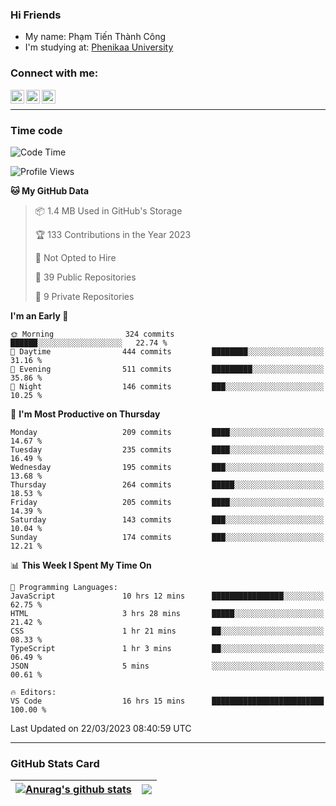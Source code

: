 ### Hi Friends

- My name: Phạm Tiến Thành Công
- I'm studying at: [Phenikaa University]


### Connect with me:
[<img align="left" alt="PhamTienThanhCong | Facebook" width="22px" src="https://upload.wikimedia.org/wikipedia/commons/thumb/1/16/Facebook-icon-1.png/640px-Facebook-icon-1.png" />][facebook]
[<img align="left" alt="PhamTienThanhCong | Zalo" width="22px" src="https://www.anphatpc.com.vn/template/anphat_2020v2/images/icon-zalo.jpg" />][zalo]
[<img align="left" alt="PhamTienThanhCong | LinkedIn" width="22px" src="https://cdn3.iconfinder.com/data/icons/inficons/512/linkedin.png" />][linkedin]

<br />

---

### Time code

<!--START_SECTION:waka-->
![Code Time](http://img.shields.io/badge/Code%20Time-945%20hrs%2055%20mins-blue)

![Profile Views](http://img.shields.io/badge/Profile%20Views-2-blue)

**🐱 My GitHub Data** 

> 📦 1.4 MB Used in GitHub's Storage 
 > 
> 🏆 133 Contributions in the Year 2023
 > 
> 🚫 Not Opted to Hire
 > 
> 📜 39 Public Repositories 
 > 
> 🔑 9 Private Repositories 
 > 
**I'm an Early 🐤** 

```text
🌞 Morning                324 commits         ██████░░░░░░░░░░░░░░░░░░░   22.74 % 
🌆 Daytime                444 commits         ████████░░░░░░░░░░░░░░░░░   31.16 % 
🌃 Evening                511 commits         █████████░░░░░░░░░░░░░░░░   35.86 % 
🌙 Night                  146 commits         ███░░░░░░░░░░░░░░░░░░░░░░   10.25 % 
```
📅 **I'm Most Productive on Thursday** 

```text
Monday                   209 commits         ████░░░░░░░░░░░░░░░░░░░░░   14.67 % 
Tuesday                  235 commits         ████░░░░░░░░░░░░░░░░░░░░░   16.49 % 
Wednesday                195 commits         ███░░░░░░░░░░░░░░░░░░░░░░   13.68 % 
Thursday                 264 commits         █████░░░░░░░░░░░░░░░░░░░░   18.53 % 
Friday                   205 commits         ████░░░░░░░░░░░░░░░░░░░░░   14.39 % 
Saturday                 143 commits         ███░░░░░░░░░░░░░░░░░░░░░░   10.04 % 
Sunday                   174 commits         ███░░░░░░░░░░░░░░░░░░░░░░   12.21 % 
```


📊 **This Week I Spent My Time On** 

```text
💬 Programming Languages: 
JavaScript               10 hrs 12 mins      ████████████████░░░░░░░░░   62.75 % 
HTML                     3 hrs 28 mins       █████░░░░░░░░░░░░░░░░░░░░   21.42 % 
CSS                      1 hr 21 mins        ██░░░░░░░░░░░░░░░░░░░░░░░   08.33 % 
TypeScript               1 hr 3 mins         ██░░░░░░░░░░░░░░░░░░░░░░░   06.49 % 
JSON                     5 mins              ░░░░░░░░░░░░░░░░░░░░░░░░░   00.61 % 

🔥 Editors: 
VS Code                  16 hrs 15 mins      █████████████████████████   100.00 % 
```


 Last Updated on 22/03/2023 08:40:59 UTC
<!--END_SECTION:waka-->

---

### GitHub Stats Card

| <a href="https://github.com/phamtienthanhcong"><img align="center" src="https://github-readme-stats.vercel.app/api?username=PhamTienThanhCong&show_icons=true&include_all_commits=true&theme=buefy&hide_border=true&theme=ocean_dark" alt="Anurag's github stats" /></a> | <a href="https://github.com/phamtienthanhcong"><img align="center" src="https://github-readme-stats.vercel.app/api/top-langs/?username=PhamTienThanhCong&layout=compact&theme=buefy&hide_border=true&theme=ocean_dark" /></a> |
| ------------- | ------------- |

[Phenikaa University]: https://phenikaa-uni.edu.vn/vi
[facebook]: https://www.facebook.com/phamtienthanhcong
[linkedin]: https://linkedin.com/in/phamtienthanhcong
[zalo]: https://zalo.me/0396396332
[tiktok]: https://www.tiktok.com/@phamtienthanhcong
[web]: https://github.com/PhamTienThanhCong/web_dev
[min project]: https://github.com/PhamTienThanhCong/Project-Of-Web
[c and cpp]: https://github.com/PhamTienThanhCong/Code_C_and_Cpro
[python]: https://github.com/PhamTienThanhCong/Python_beginer
